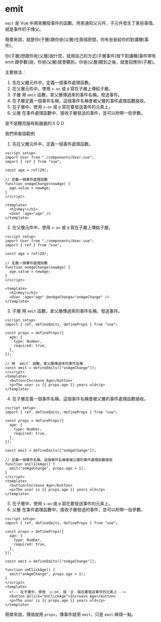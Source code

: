# emit

`emit` 是 Vue 中用來觸發事件的函數。用來通知父元件，子元件發生了某些事情。就是事件的子傳父。

簡單來說，就是你(子層)跟你爸(父層)在兩個房間，你有爸爸給你的對講機(事件)，

你(子層)想跟你爸(父層)說什麼，就用自己的方式(子層事件)按下對講機(事件帶有 emit 跟參數)說，你爸(父層)就會聽到，你爸(父層)聽到之後，就會回應你(子層)。

主要做法：

1. 先在父層元件中，定義一個事件處理函數。
2. 在父層元件中，使用 `v-on` 或 `@` 寫在子層上傳給子層。
3. 子層 用 `emit` 函數，拿父層傳過來的事件名稱，發送事件。
4. 在子層定義一個事件名稱，這個事件名稱會被父層的事件處理函數接收。
5. 在子層中，使用 `v-on` 或 `@` 寫在要發送事件的元素上。
6. 父層 在事件處理函數中，接收子層發送的事件，並可以附帶一些參數。

是不是聽完腦有點脹脹的ＸＤＤ

我們來看個範例

1. 先在父層元件中，定義一個事件處理函數。

```vue
<script setup>
import User from "./components/User.vue";
import { ref } from "vue";

const age = ref(20);

// 定義一個事件處理函數
function onAgeChange(newAge) {
  age.value = newAge;
}
</script>

<template>
  <h1>Hey!</h1>
  <User :age="age" />
</template>
```

2. 在父層元件中，使用 `v-on` 或 `@` 寫在子層上傳給子層。

```vue
<script setup>
import User from "./components/User.vue";
import { ref } from "vue";

const age = ref(20);

// 定義一個事件處理函數
function onAgeChange(newAge) {
  age.value = newAge;
}
</script>

<template>
  <h1>Hey!</h1>
  <User :age="age" @onAgeChange="onAgeChange" />
</template>
```

3. 子層 用 `emit` 函數，拿父層傳過來的事件名稱，發送事件。

```vue
<script setup>
import { ref, defineEmits, defineProps } from "vue";

const props = defineProps({
  age: {
    type: Number,
    required: true,
  },
});

// 用 `emit` 函數，拿父層傳過來的事件名稱
const emit = defineEmits(["onAgeChange"]);
</script>
<template>
  <button>Increase Age</button>
  <p>The user is {{ props.age }} years old</p>
</template>
```

4. 在子層定義一個事件名稱，這個事件名稱會被父層的事件處理函數接收。

```vue
<script setup>
import { ref, defineEmits, defineProps } from "vue";

const props = defineProps({
  age: {
    type: Number,
    required: true,
  },
});

const emit = defineEmits(["onAgeChange"]);

// 定義一個事件名稱，這個事件名稱會被父層的事件處理函數接收
function onClickAge() {
  emit("onAgeChange", props.age + 1);
}
</script>
<template>
  <button>Increase Age</button>
  <p>The user is {{ props.age }} years old</p>
</template>
```

5. 在子層中，使用 `v-on` 或 `@` 寫在要發送事件的元素上。
6. 父層 在事件處理函數中，接收子層發送的事件，並可以附帶一些參數。

```vue
<script setup>
import { ref, defineEmits, defineProps } from "vue";

const props = defineProps({
  age: {
    type: Number,
    required: true,
  },
});

const emit = defineEmits(["onAgeChange"]);

function onClickAge() {
  emit("onAgeChange", props.age + 1);
}
</script>
<template>
  <!-- 在子層中，使用 `v-on` 或 `@` 寫在要發送事件的元素上 -->
  <button @click="onClickAge">Increase Age</button>
  <p>The user is {{ props.age }} years old</p>
</template>
```

簡單來說，傳值就用 `props`，傳事件就用 `emit`，只是 `emit` 麻煩一點。

